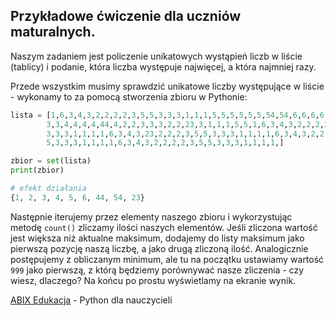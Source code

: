 ## Przykładowe ćwiczenie dla uczniów maturalnych.

Naszym zadaniem jest policzenie unikatowych wystąpień liczb w liście (tablicy) i podanie, która liczba występuje najwięcej, a która najmniej razy.

Przede wszystkim musimy sprawdzić unikatowe liczby występujące w liście - wykonamy to za pomocą stworzenia zbioru w Pythonie:

```python
lista = [1,6,3,4,3,2,2,2,2,3,5,5,3,3,3,1,1,1,5,5,5,5,5,5,54,54,6,6,6,6,6,3,3,
        3,3,4,4,4,4,44,4,2,2,3,3,3,2,2,23,3,1,1,1,5,5,1,6,3,4,3,2,2,2,2,3,5,5,
        3,3,3,1,1,1,1,6,3,4,3,23,2,2,2,3,5,5,3,3,3,1,1,1,1,6,3,4,3,2,2,2,2,3,5,
        5,3,3,3,1,1,1,1,6,3,4,3,2,2,2,2,3,5,5,3,3,3,1,1,1,1,]

zbior = set(lista)
print(zbior)

# efekt działania
{1, 2, 3, 4, 5, 6, 44, 54, 23}
```

Następnie iterujemy przez elementy naszego zbioru i wykorzystując metodę `count()` zliczamy ilości naszych elementów. Jeśli zliczona wartość jest większa niż aktualne maksimum, dodajemy do listy maksimum jako pierwszą pozycję naszą liczbę, a jako drugą zliczoną ilość. Analogicznie postępujemy z obliczanym minimum, ale tu na początku ustawiamy wartość `999` jako pierwszą, z którą będziemy porównywać nasze zliczenia - czy wiesz, dlaczego?
Na końcu po prostu wyświetlamy na ekranie wynik.

[ABIX Edukacja](https://abixedukacja.eu) - Python dla nauczycieli
